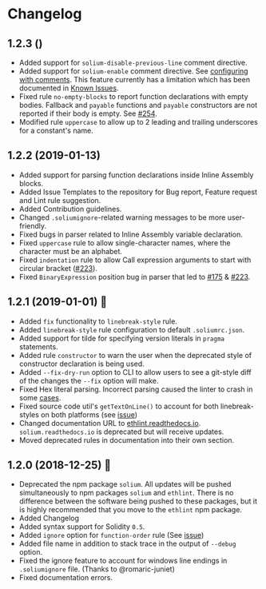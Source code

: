 # Changelog

## 1.2.3 ()
- Added support for `solium-disable-previous-line` comment directive.
- Added support for `solium-enable` comment directive. See [configuring with comments](https://ethlint.readthedocs.io/en/latest/user-guide.html#configuring-with-comments). This feature currently has a limitation which has been documented in [Known Issues](https://ethlint.readthedocs.io/en/latest/known-issues.html).
- Fixed rule `no-empty-blocks` to report function declarations with empty bodies. Fallback and `payable` functions and `payable` constructors are not reported if their body is empty. See [#254](https://github.com/duaraghav8/Ethlint/issues/254).
- Modified rule `uppercase` to allow up to 2 leading and trailing underscores for a constant's name.

## 1.2.2 (2019-01-13)
- Added support for parsing function declarations inside Inline Assembly blocks.
- Added Issue Templates to the repository for Bug report, Feature request and Lint rule suggestion.
- Added Contribution guidelines.
- Changed `.soliumignore`-related warning messages to be more user-friendly.
- Fixed bugs in parser related to Inline Assembly variable declaration.
- Fixed `uppercase` rule to allow single-character names, where the character must be an alphabet.
- Fixed `indentation` rule to allow Call expression arguments to start with circular bracket ([#223](https://github.com/duaraghav8/Ethlint/issues/223)).
- Fixed `BinaryExpression` position bug in parser that led to [#175](https://github.com/duaraghav8/Ethlint/issues/175) & [#223](https://github.com/duaraghav8/Ethlint/issues/223).

## 1.2.1 (2019-01-01) :sparkler:
- Added `fix` functionality to `linebreak-style` rule.
- Added `linebreak-style` rule configuration to default `.soliumrc.json`.
- Added support for tilde for specifying version literals in `pragma` statements.
- Added rule `constructor` to warn the user when the deprecated style of constructor declaration is being used.
- Added `--fix-dry-run` option to CLI to allow users to see a git-style diff of the changes the `--fix` option will make.
- Fixed Hex literal parsing. Incorrect parsing caused the linter to crash in some [cases](https://github.com/duaraghav8/Ethlint/issues/232).
- Fixed source code util's `getTextOnLine()` to account for both linebreak-styles on both platforms (see [issue](https://github.com/duaraghav8/Ethlint/issues/173))
- Changed documentation URL to [ethlint.readthedocs.io](https://ethlint.readthedocs.io). `solium.readthedocs.io` is deprecated but will receive updates.
- Moved deprecated rules in documentation into their own section.

## 1.2.0 (2018-12-25) :santa:
- Deprecated the npm package `solium`. All updates will be pushed simultaneously to npm packages `solium` and `ethlint`. There is no difference between the software being pushed to these packages, but it is highly recommended that you move to the `ethlint` npm package.
- Added Changelog
- Added syntax support for Solidity `0.5`.
- Added `ignore` option for `function-order` rule (See [issue](https://github.com/duaraghav8/Ethlint/issues/235))
- Added file name in addition to stack trace in the output of `--debug` option.
- Fixed the ignore feature to account for windows line endings in `.soliumignore` file. (Thanks to @romaric-juniet)
- Fixed documentation errors.
